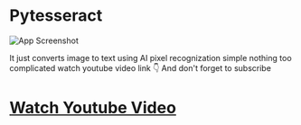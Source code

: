 
# Pytesseract

![App Screenshot](https://res.cloudinary.com/dqluuilri/image/upload/v1662920542/Pytesseract_mzukw2.png)

It just converts image to text using AI pixel recognization simple nothing too complicated watch youtube video link 👇
And don't forget to subscribe

# [Watch Youtube Video]([https://link-url-here.org](https://www.youtube.com/watch?v=R0wDsH4S7tg&ab_channel=Codingwithharneet))

